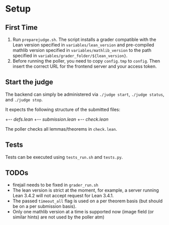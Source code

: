 # Setup

## First Time
1. Run `preparejudge.sh`. The script installs a grader compatible with the Lean version specified in `variables/lean_version` and pre-compiled mathlib version specified in `variables/mathlib_version` to the path specified in `variables/grader_folder/${lean_version}`.
3. Before running the poller, you need to copy `config.tmp` to `config`.
Then insert the correct URL for the frontend server and your access token.

## Start the judge
The backend can simply be administered via
`./judge start`, `./judge status`, and `./judge stop`.

It expects the following structure of the submitted files:

+-- _defs.lean_
+-- _submission.lean_
+-- _check.lean_

The poller checks all lemmas/theorems in `check.lean`. 

## Tests
Tests can be executed using `tests_run.sh` and `tests.py`.

## TODOs
- firejail needs to be fixed in `grader_run.sh`
- The lean version is strict at the moment, for example, a server running Lean 3.4.2 will not accept request for Lean 3.4.1.
- The passed `timeout_all` flag is used on a per theorem basis (but should be on a per submission basis).
- Only one mathlib version at a time is supported now (image field (or similar hints) are not used by the poller atm)
